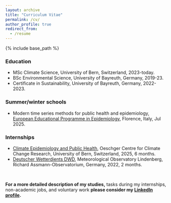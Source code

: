 ```yaml
---
layout: archive
title: "Curriculum Vitae"
permalink: /cv/
author_profile: true
redirect_from:
  - /resume
---
```


{% include base_path %}


### Education

* MSc Climate Science, University of Bern, Switzerland, 2023-today.
* BSc Environmental Science, University of Bayreuth, Germany, 2019-23.
* Certificate in Sustainability, University of Bayreuth, Germany, 2022-2023.


### Summer/winter schools

* Modern time series methods for public health and epidemiology, [European Educational Programme in Epidemiology](https://www.eepe.org/), Florence, Italy, Jul 2025.


### Internships

* [Climate Epidemiology and Public Health](https://www.ispm.unibe.ch/research/research_groups_and_themes/climate_epidemiology_and_public_health/index_eng.html), Oeschger Centre for Climate Change Research, University of Bern, Switzerland, 2025, 6 months.
* [Deutscher Wetterdients DWD](https://www.dwd.de/DE/Home/home_node.html), Meteorological Observatory Lindenberg, Richard Assmann-Observatorium, Germany, 2022, 2 months.

<br>

**For a more detailed description of my studies,** tasks during my internships, non-academic jobs, and voluntary work **please consider my [LinkedIn profile](https://www.linkedin.com/in/tino-schneidewind/).**

